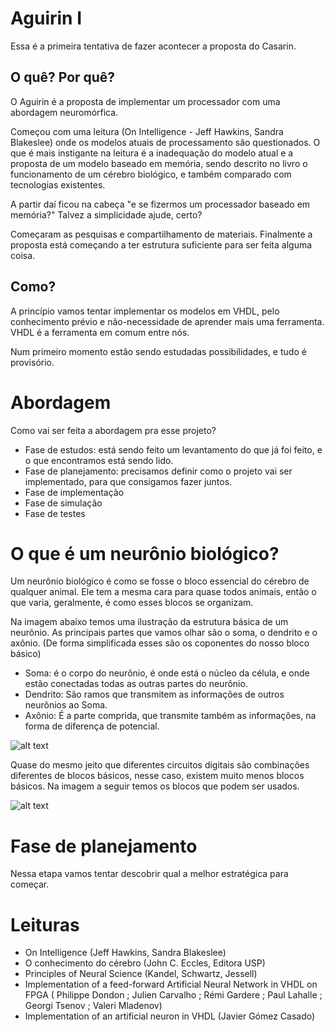 # Aguirin I

Essa é a primeira tentativa de fazer acontecer a proposta do Casarin.

## O quê? Por quê?

O Aguirin é a proposta de implementar um processador com uma abordagem neuromórfica.

Começou com uma leitura (On Intelligence - Jeff Hawkins, Sandra Blakeslee) onde os modelos atuais de processamento são questionados. O que é mais instigante na leitura é a inadequação do modelo atual e a proposta de um modelo baseado em memória, sendo descrito no livro o funcionamento de um cérebro biológico, e também comparado com tecnologias existentes.

A partir daí ficou na cabeça "e se fizermos um processador baseado em memória?" Talvez a simplicidade ajude, certo?

Começaram as pesquisas e compartilhamento de materiais. Finalmente a proposta está começando a ter estrutura suficiente para ser feita alguma coisa.

## Como?

A princípio vamos tentar implementar os modelos em VHDL, pelo conhecimento prévio e não-necessidade de aprender mais uma ferramenta. VHDL é a ferramenta em comum entre nós.

Num primeiro momento estão sendo estudadas possibilidades, e tudo é provisório.

# Abordagem

Como vai ser feita a abordagem pra esse projeto?

- Fase de estudos: está sendo feito um levantamento do que já foi feito, e o que encontramos está sendo lido.
- Fase de planejamento: precisamos definir como o projeto vai ser implementado, para que consigamos fazer juntos.
- Fase de implementação
- Fase de simulação
- Fase de testes

# O que é um neurônio biológico?

Um neurônio biológico é como se fosse o bloco essencial do cérebro de qualquer animal. Ele tem a mesma cara para quase todos animais, então o que varia, geralmente, é como esses blocos se organizam.

Na imagem abaixo temos uma ilustração da estrutura básica de um neurônio. As principais partes que vamos olhar são o soma, o dendrito e o axônio. (De forma simplificada esses são os coponentes do nosso bloco básico)

- Soma: é o corpo do neurônio, é onde está o núcleo da célula, e onde estão conectadas todas as outras partes do neurônio.
- Dendrito: São ramos que transmitem as informações de outros neurônios ao Soma.
- Axônio: É a parte comprida, que transmite também as informações, na forma de diferença de potencial.

![alt text](http://2.bp.blogspot.com/-MxB_DNy6yVQ/T7Iash0k3zI/AAAAAAAAAZo/1_-jCVzzIBM/s1600/neurónio.jpg)

Quase do mesmo jeito que diferentes circuitos digitais são combinações diferentes de blocos básicos, nesse caso, existem muito menos blocos básicos. Na imagem a seguir temos os blocos que podem ser usados.

![alt text](http://neuronios.pbworks.com/f/brain-neuron-types.gif)


# Fase de planejamento

Nessa etapa vamos tentar descobrir qual a melhor estratégica para começar.

# Leituras
- On Intelligence (Jeff Hawkins, Sandra Blakeslee)
- O conhecimento do cérebro (John C. Eccles, Editora USP)
- Principles of Neural Science (Kandel, Schwartz, Jessell)
- Implementation of a feed-forward Artificial Neural Network in VHDL on FPGA ( Philippe Dondon ;  Julien Carvalho ;  Rémi Gardere ;  Paul Lahalle ;  Georgi Tsenov ;  Valeri Mladenov)
- Implementation of an artificial neuron in VHDL (Javier Gómez Casado)
